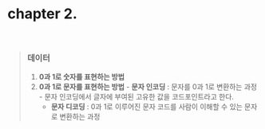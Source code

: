 # chapter 2.

<br>

> ### **데이터**
> 
> 1. **0과 1로 숫자를 표현하는 방법**
> 2. **0과 1로 문자를 표현하는 방법**
>			- **문자 인코딩** : 문자를 0과 1로 변환하는 과정
>			    - 문자 인코딩에서 글자에 부여된 고유한 값을 코드포인트라고 한다.
>     - **문자 디코딩** : 0과 1로 이루어진 문자 코드를 사람이 이해할 수 있는 문자로 변환하는 과정